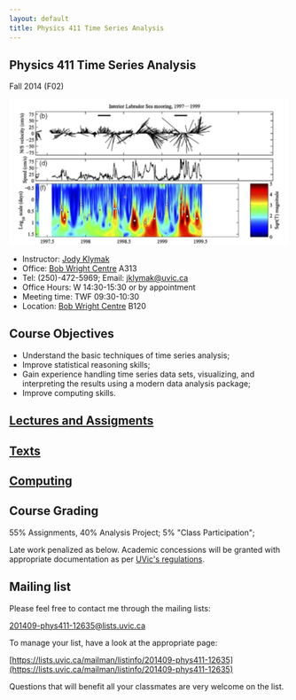```yaml
---
layout: default
title: Physics 411 Time Series Analysis
---
```


## Physics 411 Time Series Analysis

Fall 2014 (F02)

![Lilly et al 2003](./figs/LillyEtAl03Fig14Small.png)


  - Instructor: [Jody Klymak](http://web.uvic.ca/~jklymak)
  - Office: [Bob Wright Centre](http://www.uvic.ca/buildings/sci.html) A313
  - Tel: (250)-472-5969; Email: [jklymak@uvic.ca](mailto:jklymak@uvic.ca)
  - Office Hours: W 14:30-15:30 or by appointment 
  - Meeting time:  TWF 09:30-10:30
  - Location:  [Bob Wright Centre](http://www.uvic.ca/buildings/sci.html) B120 

## Course Objectives ##

  - Understand the basic techniques of time series analysis;
  - Improve statistical reasoning skills;
  - Gain experience handling time series data sets,  visualizing, and interpreting the results using a modern data analysis package;
  - Improve computing skills.
  

## [Lectures and Assigments](./Lectures/)



## [Texts](./Texts/)

## [Computing](./Computing/)

## Course Grading

55% Assignments, 40% Analysis Project; 5% "Class Participation";

Late work penalized as below.  Academic concessions will be granted
with appropriate documentation as per [UVic's regulations](http://www.uvic.ca/registrar/students/policies/appeals/rac-options.php). 


## Mailing list

Please feel free to contact me through the mailing lists:

[201409-phys411-12635@lists.uvic.ca](mailto:201409-phys411-12635@lists.uvic.ca)

To manage your list, have a look at the appropriate page:

 [https://lists.uvic.ca/mailman/listinfo/201409-phys411-12635](https://lists.uvic.ca/mailman/listinfo/201409-phys411-12635)

Questions that will benefit all your classmates are very welcome on
the list. 








